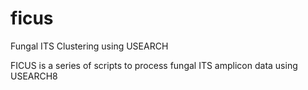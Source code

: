 # ficus
Fungal ITS Clustering using USEARCH

FICUS is a series of scripts to process fungal ITS amplicon data using USEARCH8
